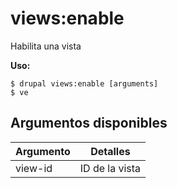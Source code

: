 # views:enable
Habilita una vista

**Uso:**
```
$ drupal views:enable [arguments]
$ ve  
```

## Argumentos disponibles
Argumento | Detalles
---------|-------------
view-id | ID de la vista
